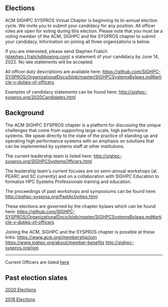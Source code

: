 ## Elections
ACM SIGHPC SYSPROS Virtual Chapter is beginning its bi-annual election cycle. We invite you to submit your candidacy for any position. All officer roles are open for voting during this election. Please note that you must be a voting member of the ACM, SIGHPC and the SYSPROS chapter to submit your candidacy. Information on joining all three organizations is below.

If you are interested, please send Stephen Fralich (stephen.j.fralich@boeing.com) a statement of your candidacy by June 14, 2022. No late statements will be accepted.

All officer duty descriptions are available here:
https://github.com/SIGHPC-SYSPROS/OrganizationalDocs/blob/master/SIGHPCSystemsBylaws.md#article-v-duties-of-officers

Examples of candidacy statements can be found here: http://sighpc-syspros.org/2020Candidates.html

## Background

The ACM SIGHPC SYSPROS chapter is a platform for discussing the unique challenges that come from supporting large-scale, high performance systems. We speak directly to the state of the practice of standing up and operating high performance systems with an emphasis on solutions that can be implemented by systems staff at other institutions.

The current leadership team is listed here:
http://sighpc-syspros.org/SIGHPCSystemsOfficers.html

The leadership team's current focuses are on semi-annual workshops (at PEARC and SC currently) and on a collaboration with SIGHPC Education to formalize HPC Systems Professionals training and education.

The proceedings of past workshops and symposiums can be found here:
http://sighpc-syspros.org/PastActivities.html

These elections are governed by the chapter bylaws which can be found here:
https://github.com/SIGHPC-SYSPROS/OrganizationalDocs/blob/master/SIGHPCSystemsBylaws.md#article-v-duties-of-officers

Joining the ACM, SIGHPC and the SYSPROS chapter is possible at these links: 
https://www.acm.org/membership/join 
https://www.sighpc.org/about/member-benefits 
http://sighpc-syspros.org/join

---

Current Officers are listed [here](SIGHPCSystemsOfficers.md)

## Past election slates

[2020 Elections](2020Candidates.md)

[2018 Elections](2018Candidates.md)
